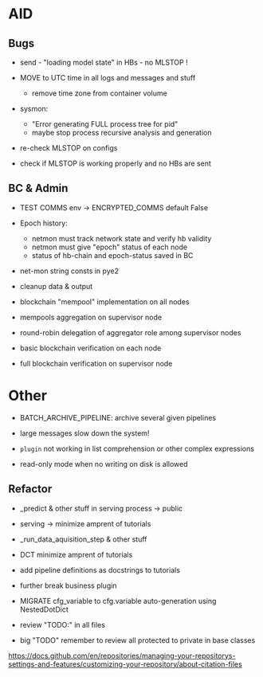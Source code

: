 # AID


## Bugs

  - send - "loading model state" in HBs - no MLSTOP !


  - MOVE to UTC time in all logs and messages and stuff
    - remove time zone from container volume
    

  - sysmon: 
    - "Error generating FULL process tree for pid"
    - maybe stop process recursive analysis and generation

  - re-check MLSTOP on configs
  - check if MLSTOP is working properly and no HBs are sent


## BC & Admin



  - TEST COMMS env -> ENCRYPTED_COMMS default False

  - Epoch history:
    - netmon must track network state and verify hb validity
    - netmon must give "epoch" status of each node
    - status of hb-chain and epoch-status saved in BC
  
  - net-mon string consts in pye2
  - cleanup data & output

  - blockchain "mempool" implementation on all nodes
  - mempools aggregation on supervisor node
  - round-robin delegation of aggregator role among supervisor nodes
  - basic blockchain verification on each node
  - full blockchain verification on supervisor node


# Other

  - BATCH_ARCHIVE_PIPELINE: archive several given pipelines

  - large messages slow down the system!
  - `plugin` not working in list comprehension or other complex expressions
  - read-only mode when no writing on disk is allowed




## Refactor
  - _predict & other stuff in serving process -> public 
  - serving -> minimize amprent of tutorials
  - _run_data_aquisition_step & other stuff 
  - DCT minimize amprent of tutorials
  - add pipeline definitions as docstrings to tutorials

  - further break business plugin
  - MIGRATE cfg_variable to cfg.variable auto-generation using NestedDotDict

  - review "TODO:" in all files
  - big "TODO" remember to review all protected to private in base classes


https://docs.github.com/en/repositories/managing-your-repositorys-settings-and-features/customizing-your-repository/about-citation-files

